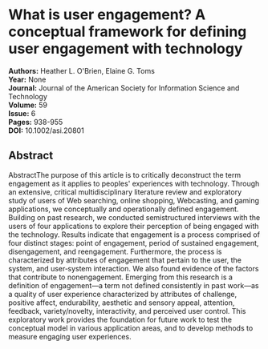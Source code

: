 # What is user engagement? A conceptual framework for defining user engagement with technology

**Authors:** Heather L. O'Brien, Elaine G. Toms  
**Year:** None  
**Journal:** Journal of the American Society for Information Science and Technology  
**Volume:** 59  
**Issue:** 6  
**Pages:** 938-955  
**DOI:** 10.1002/asi.20801  

## Abstract
AbstractThe purpose of this article is to critically deconstruct the term engagement as it applies to peoples' experiences with technology. Through an extensive, critical multidisciplinary literature review and exploratory study of users of Web searching, online shopping, Webcasting, and gaming applications, we conceptually and operationally defined engagement. Building on past research, we conducted semistructured interviews with the users of four applications to explore their perception of being engaged with the technology. Results indicate that engagement is a process comprised of four distinct stages: point of engagement, period of sustained engagement, disengagement, and reengagement. Furthermore, the process is characterized by attributes of engagement that pertain to the user, the system, and user‐system interaction. We also found evidence of the factors that contribute to nonengagement. Emerging from this research is a definition of engagement—a term not defined consistently in past work—as a quality of user experience characterized by attributes of challenge, positive affect, endurability, aesthetic and sensory appeal, attention, feedback, variety/novelty, interactivity, and perceived user control. This exploratory work provides the foundation for future work to test the conceptual model in various application areas, and to develop methods to measure engaging user experiences.

